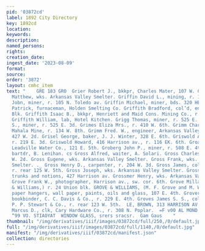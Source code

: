 ```yaml
---
pid: '03872cd'
label: 1892 City Directory
key: 1892cd
location: 
keywords: 
description: 
named_persons: 
rights: 
creation_date: 
ingest_date: '2023-08-09'
format: 
source: 
order: '3872'
layout: cmhc_item
text: "    GRE 183 GRO  Grier Robert J., bkkpr, Charles Mater, 107 W. Chestnut. Griesbaum
  Matthew, wks. Arkansas Valley Smelter. Griffin David L., mining, r. 125 W. 3d. Griffin
  Jobn, miner, r. 105 N. Toledo av. Griffin Michael, miner, bds. 320 HE. 5th. - Griffin
  Patrick, furnaceman, Holden Smelting Co. Griffith Bradford, col’d, engineer, Delaware
  Blk. Griffith Isaac B., bkkpr, Henriett and Maid Cons. Mining Co., r. 308 W. 6th.
  Griffith William, lab, Hotel Kitchen. Grigg Thomas, miner, r. 525 E. 3d. Grigg Thomas
  S., miner, r. 525 E. 3d. Grimes Eliza Mrs., r. 410 W. 6th. Grimm Charles, supt,
  Mahala Mine, r. 134 W. 8th. Grimm Fred. W., engineer, Arkansas Valley Smelter, r.
  427 W. 2d. Grisel George, baker, J. J. Winter, 328 E. 6th. Griswold Albert J., lab,
  r. 219 E. 3d. Griswold Howard, 416 Harrison av., r. 116 EK. 6th. Groat F., lab,
  Leadville Water Co., 121 E. 5th. Groberg John P., miner, r. 508 E. 4th. Groff John,
  bartdr, B. Lenihan. cs Gross Alfred, waiter, A. Solari. Gross Charles, lab, r. 115
  W. 2d. Gross Eugene, wks. Arkansas Valley Smelter. Gross Frank, wks. Arkansas Valley
  Smelter. ._ Gross Henry D., carpenter, r. 204 W. 3d. Gross James, col’d, porter,
  r. rear 125 W. 5th. Gross Joseph, wks. Arkansas Valley Smelter. Grossmayer Isidor,
  trunks and notions, 427 Harrison av. Grossmer Henry, wks. Arkansas Valley Smelter.
  Grove Frank W., photographer, Harrison av., sw. cor. 6th. Grove Millard F., (Grove
  & Williams,) r. 24 Union blk. GROVE & WILLIAMS, (M. F. Grove and M. Williams,) painters,
  paper hangers, wall paper, paints, oils and glass, 107 E. 4th. Grover William J.,
  bookbinder, C. C. Davis & Co., r. 229 E. 4th. Groves James S. S., col’d porter,
  P. P. Stewart & Co., r. rear 123 W. 5th.  LE, BROWN, 313 HARRISON AV., FURRIER  Greve
  Marcus D., clk, Cary Hardware Co., r. 308 N. Poplar.  =F v00 AL MOND srseorsés,
  “99 VO. STIAOYAT  WINDOW GLASS, srers sracsr.  Gam Gaus    "
thumbnail: "/img/derivatives/iiif/images/03872cd/full/250,/0/default.jpg"
full: "/img/derivatives/iiif/images/03872cd/full/1140,/0/default.jpg"
manifest: "/img/derivatives/iiif/03872cd/manifest.json"
collection: directories
---
```

